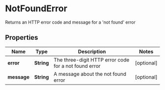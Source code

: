 

# NotFoundError

Returns an HTTP error code and message for a 'not found' error

## Properties

| Name | Type | Description | Notes |
|------------ | ------------- | ------------- | -------------|
|**error** | **String** | The three-digit HTTP error code for a not found error |  [optional] |
|**message** | **String** | A message about the not found error |  [optional] |



